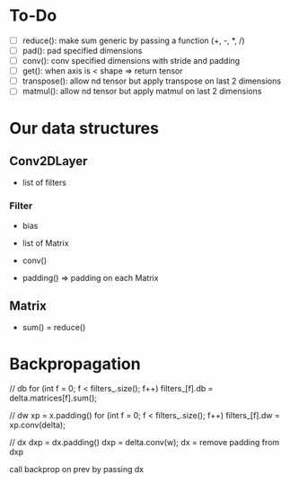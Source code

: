 # To-Do

- [ ] reduce(): make sum generic by passing a function (+, -, *, /)
- [ ] pad(): pad specified dimensions
- [ ] conv(): conv specified dimensions with stride and padding
- [ ] get(): when axis is < shape => return tensor
- [ ] transpose(): allow nd tensor but apply transpose on last 2 dimensions
- [ ] matmul(): allow nd tensor but apply matmul on last 2 dimensions

# Our data structures

## Conv2DLayer

- list of filters

### Filter

- bias
- list of Matrix

- conv()
- padding() => padding on each Matrix

## Matrix

- sum() = reduce()

# Backpropagation

// db
for (int f = 0; f < filters_.size(); f++)
    filters_[f].db = delta.matrices[f].sum();

// dw
xp = x.padding()
for (int f = 0; f < filters_.size(); f++)
    filters_[f].dw = xp.conv(delta);

// dx
dxp = dx.padding()
dxp = delta.conv(w);
dx = remove padding from dxp

call backprop on prev by passing dx
